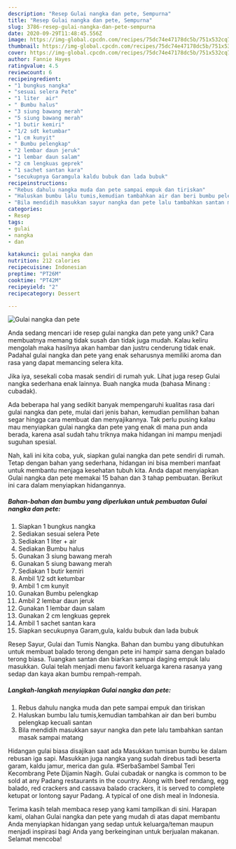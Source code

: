 ```yaml
---
description: "Resep Gulai nangka dan pete, Sempurna"
title: "Resep Gulai nangka dan pete, Sempurna"
slug: 3786-resep-gulai-nangka-dan-pete-sempurna
date: 2020-09-29T11:48:45.556Z
image: https://img-global.cpcdn.com/recipes/75dc74e47178dc5b/751x532cq70/gulai-nangka-dan-pete-foto-resep-utama.jpg
thumbnail: https://img-global.cpcdn.com/recipes/75dc74e47178dc5b/751x532cq70/gulai-nangka-dan-pete-foto-resep-utama.jpg
cover: https://img-global.cpcdn.com/recipes/75dc74e47178dc5b/751x532cq70/gulai-nangka-dan-pete-foto-resep-utama.jpg
author: Fannie Hayes
ratingvalue: 4.5
reviewcount: 6
recipeingredient:
- "1 bungkus nangka"
- "sesuai selera Pete"
- "1 liter  air"
- " Bumbu halus"
- "3 siung bawang merah"
- "5 siung bawang merah"
- "1 butir kemiri"
- "1/2 sdt ketumbar"
- "1 cm kunyit"
- " Bumbu pelengkap"
- "2 lembar daun jeruk"
- "1 lembar daun salam"
- "2 cm lengkuas geprek"
- "1 sachet santan kara"
- "secukupnya Garamgula kaldu bubuk dan lada bubuk"
recipeinstructions:
- "Rebus dahulu nangka muda dan pete sampai empuk dan tiriskan"
- "Haluskan bumbu lalu tumis,kemudian tambahkan air dan beri bumbu pelengkap kecuali santan"
- "Bila mendidih masukkan sayur nangka dan pete lalu tambahkan santan masak sampai matang"
categories:
- Resep
tags:
- gulai
- nangka
- dan

katakunci: gulai nangka dan 
nutrition: 212 calories
recipecuisine: Indonesian
preptime: "PT26M"
cooktime: "PT42M"
recipeyield: "2"
recipecategory: Dessert

---
```



![Gulai nangka dan pete](https://img-global.cpcdn.com/recipes/75dc74e47178dc5b/751x532cq70/gulai-nangka-dan-pete-foto-resep-utama.jpg)

Anda sedang mencari ide resep gulai nangka dan pete yang unik? Cara membuatnya memang tidak susah dan tidak juga mudah. Kalau keliru mengolah maka hasilnya akan hambar dan justru cenderung tidak enak. Padahal gulai nangka dan pete yang enak seharusnya memiliki aroma dan rasa yang dapat memancing selera kita.

Jika iya, sesekali coba masak sendiri di rumah yuk. Lihat juga resep Gulai nangka sederhana enak lainnya. Buah nangka muda (bahasa Minang : cubadak).

Ada beberapa hal yang sedikit banyak mempengaruhi kualitas rasa dari gulai nangka dan pete, mulai dari jenis bahan, kemudian pemilihan bahan segar hingga cara membuat dan menyajikannya. Tak perlu pusing kalau mau menyiapkan gulai nangka dan pete yang enak di mana pun anda berada, karena asal sudah tahu triknya maka hidangan ini mampu menjadi suguhan spesial.


Nah, kali ini kita coba, yuk, siapkan gulai nangka dan pete sendiri di rumah. Tetap dengan bahan yang sederhana, hidangan ini bisa memberi manfaat untuk membantu menjaga kesehatan tubuh kita. Anda dapat menyiapkan Gulai nangka dan pete memakai 15 bahan dan 3 tahap pembuatan. Berikut ini cara dalam menyiapkan hidangannya.

<!--inarticleads1-->

##### Bahan-bahan dan bumbu yang diperlukan untuk pembuatan Gulai nangka dan pete:

1. Siapkan 1 bungkus nangka
1. Sediakan sesuai selera Pete
1. Sediakan 1 liter + air
1. Sediakan  Bumbu halus
1. Gunakan 3 siung bawang merah
1. Gunakan 5 siung bawang merah
1. Sediakan 1 butir kemiri
1. Ambil 1/2 sdt ketumbar
1. Ambil 1 cm kunyit
1. Gunakan  Bumbu pelengkap
1. Ambil 2 lembar daun jeruk
1. Gunakan 1 lembar daun salam
1. Gunakan 2 cm lengkuas geprek
1. Ambil 1 sachet santan kara
1. Siapkan secukupnya Garam,gula, kaldu bubuk dan lada bubuk


Resep Sayur, Gulai dan Tumis Nangka. Bahan dan bumbu yang dibutuhkan untuk membuat balado terong dengan pete ini hampir sama dengan balado terong biasa. Tuangkan santan dan biarkan sampai daging empuk lalu masukkan. Gulai telah menjadi menu favorit keluarga karena rasanya yang sedap dan kaya akan bumbu rempah-rempah. 

<!--inarticleads2-->

##### Langkah-langkah menyiapkan Gulai nangka dan pete:

1. Rebus dahulu nangka muda dan pete sampai empuk dan tiriskan
1. Haluskan bumbu lalu tumis,kemudian tambahkan air dan beri bumbu pelengkap kecuali santan
1. Bila mendidih masukkan sayur nangka dan pete lalu tambahkan santan masak sampai matang


Hidangan gulai biasa disajikan saat ada Masukkan tumisan bumbu ke dalam rebusan iga sapi. Masukkan juga nangka yang sudah direbus tadi beserta garam, kaldu jamur, merica dan gula. #SerbaSambel Sambal Teri Kecombrang Pete Dijamin Nagih. Gulai cubadak or nangka is common to be sold at any Padang restaurants in the country. Along with beef rendang, egg balado, red crackers and cassava balado crackers, it is served to complete ketupat or lontong sayur Padang. A typical of one dish meal in Indonesia. 

Terima kasih telah membaca resep yang kami tampilkan di sini. Harapan kami, olahan Gulai nangka dan pete yang mudah di atas dapat membantu Anda menyiapkan hidangan yang sedap untuk keluarga/teman maupun menjadi inspirasi bagi Anda yang berkeinginan untuk berjualan makanan. Selamat mencoba!
